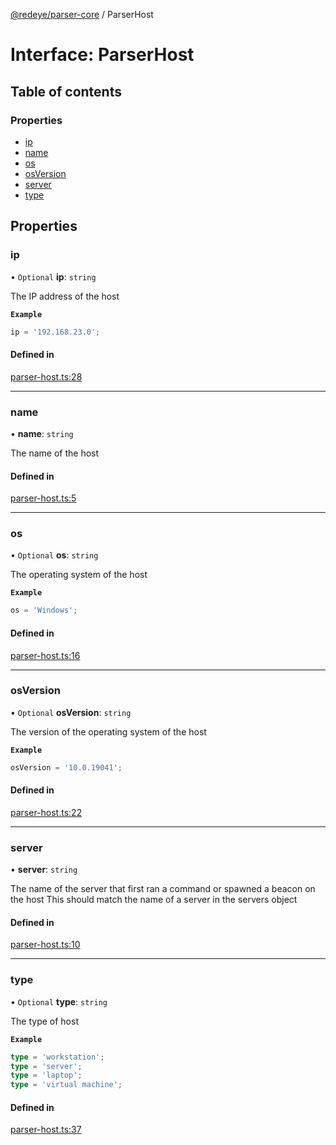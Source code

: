 [@redeye/parser-core](../index.md) / ParserHost

# Interface: ParserHost

## Table of contents

### Properties

- [ip](ParserHost.md#ip)
- [name](ParserHost.md#name)
- [os](ParserHost.md#os)
- [osVersion](ParserHost.md#osversion)
- [server](ParserHost.md#server)
- [type](ParserHost.md#type)

## Properties

### ip

• `Optional` **ip**: `string`

The IP address of the host

**`Example`**

```ts
ip = '192.168.23.0';
```

#### Defined in

[parser-host.ts:28](https://github.com/cisagov/RedEye/blob/bd5dfc45/parsers/parser-core/src/parser-output/parser-host.ts#L28)

---

### name

• **name**: `string`

The name of the host

#### Defined in

[parser-host.ts:5](https://github.com/cisagov/RedEye/blob/bd5dfc45/parsers/parser-core/src/parser-output/parser-host.ts#L5)

---

### os

• `Optional` **os**: `string`

The operating system of the host

**`Example`**

```ts
os = 'Windows';
```

#### Defined in

[parser-host.ts:16](https://github.com/cisagov/RedEye/blob/bd5dfc45/parsers/parser-core/src/parser-output/parser-host.ts#L16)

---

### osVersion

• `Optional` **osVersion**: `string`

The version of the operating system of the host

**`Example`**

```ts
osVersion = '10.0.19041';
```

#### Defined in

[parser-host.ts:22](https://github.com/cisagov/RedEye/blob/bd5dfc45/parsers/parser-core/src/parser-output/parser-host.ts#L22)

---

### server

• **server**: `string`

The name of the server that first ran a command or spawned a beacon on the host
This should match the name of a server in the servers object

#### Defined in

[parser-host.ts:10](https://github.com/cisagov/RedEye/blob/bd5dfc45/parsers/parser-core/src/parser-output/parser-host.ts#L10)

---

### type

• `Optional` **type**: `string`

The type of host

**`Example`**

```ts
type = 'workstation';
type = 'server';
type = 'laptop';
type = 'virtual machine';
```

#### Defined in

[parser-host.ts:37](https://github.com/cisagov/RedEye/blob/bd5dfc45/parsers/parser-core/src/parser-output/parser-host.ts#L37)
